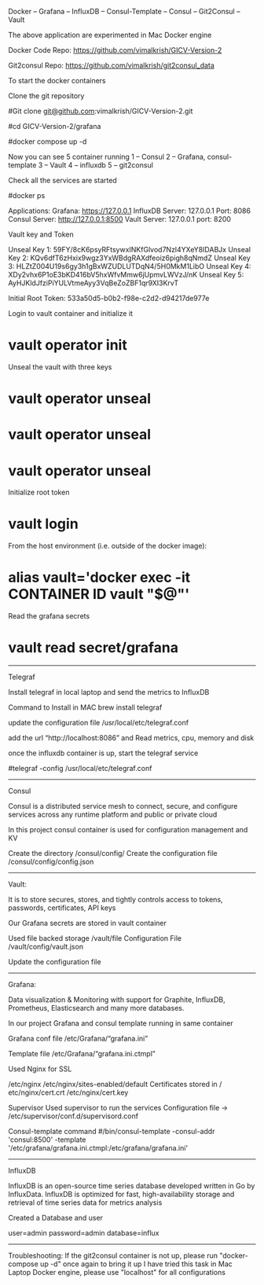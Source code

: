 
Docker – Grafana – InfluxDB – Consul-Template – Consul – Git2Consul – Vault

The above application are experimented in Mac Docker engine

Docker Code Repo: https://github.com/vimalkrish/GICV-Version-2

Git2consul Repo: https://github.com/vimalkrish/git2consul_data


To start the docker containers

Clone the git repository

#Git clone git@github.com:vimalkrish/GICV-Version-2.git

#cd GICV-Version-2/grafana

#docker compose up -d

Now you can see 5 container running
1 – Consul
2 – Grafana, consul-template
3 – Vault
4 – influxdb
5 – git2consul

Check all the services are started

#docker ps

Applications:
Grafana: https://127.0.0.1
InfluxDB Server: 127.0.0.1 Port: 8086
Consul Server: http://127.0.0.1:8500
Vault Server: 127.0.0.1 port: 8200

Vault key and Token

Unseal Key 1: 59FY/8cK6psyRFtsywxINKfGlvod7Nzl4YXeY8IDABJx
Unseal Key 2: KQv6dfT6zHxix9wgz3YxWBdgRAXdfeoiz6pigh8qNmdZ
Unseal Key 3: HLZtZ004U19s6gy3h1gBxWZUDLUTDqN4/5H0MkM1LibO
Unseal Key 4: XDy2vhx6P1oE3bKD416bV5hxWfvMmw6jUpmvLWVzJ/nK
Unseal Key 5: AyHJKldJfziPiYULVtmeAyy3VqBeZoZBF1qr9XI3KrvT

Initial Root Token: 533a50d5-b0b2-f98e-c2d2-d94217de977e

Login to vault container and initialize it

# vault operator init

Unseal the vault with three keys

# vault operator unseal
# vault operator unseal
# vault operator unseal

Initialize root token

# vault login

From the host environment (i.e. outside of the docker image):

# alias vault='docker exec -it CONTAINER ID vault "$@"'

Read the grafana secrets

# vault read secret/grafana

--------------------------------------------------------------------
Telegraf

Install telegraf in local laptop and send the metrics to InfluxDB

Command to Install in MAC
brew install telegraf

update the configuration file /usr/local/etc/telegraf.conf

add the url “http://localhost:8086” and Read metrics, cpu, memory and disk

once the influxdb container is up, start the telegraf service

#telegraf -config /usr/local/etc/telegraf.conf

--------------------------------------------------------------------

Consul

Consul is a distributed service mesh to connect, secure, and configure services across any runtime platform and public or private cloud

In this project consul container is used for configuration management and KV

Create the directory /consul/config/
Create the configuration file
/consul/config/config.json

--------------------------------------------------------------------

Vault:

It is to store secures, stores, and tightly controls access to tokens, passwords, certificates, API keys

Our Grafana secrets are stored in vault container

Used file backed storage /vault/file
Configuration File /vault/config/vault.json

Update the configuration file 

--------------------------------------------------------------------

Grafana:

Data visualization & Monitoring with support for Graphite, InfluxDB, Prometheus, Elasticsearch and many more databases.

In our project Grafana and consul template running in same container

Grafana conf file /etc/Grafana/“grafana.ini”

Template file /etc/Grafana/“grafana.ini.ctmpl”

Used Nginx for SSL 

/etc/nginx
/etc/nginx/sites-enabled/default
Certificates stored in 
/ etc/nginx/cert.crt
/etc/nginx/cert.key

Supervisor
Used supervisor to run the services
Configuration file -> /etc/supervisor/conf.d/supervisord.conf


Consul-template command
#/bin/consul-template -consul-addr 'consul:8500' -template '/etc/grafana/grafana.ini.ctmpl:/etc/grafana/grafana.ini'

--------------------------------------------------------------------

InfluxDB

InfluxDB is an open-source time series database developed written in Go by InfluxData. InfluxDB is optimized for fast, high-availability storage and retrieval of time series data for metrics analysis

Created a Database and user

user=admin
password=admin
database=influx


--------------------------------------------------------------------

Troubleshooting:
If the git2consul container is not up, please run "docker-compose up -d" once again to bring it up
I have tried this task in Mac Laptop Docker engine, please use "localhost" for all configurations



